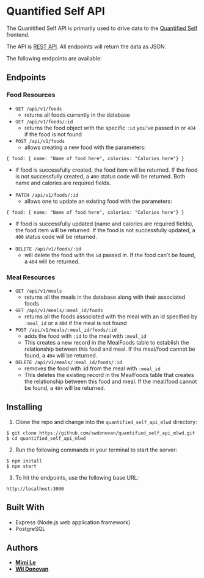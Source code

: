 # Quantified Self API

The Quanitified Self API is primarily used to drive data to the <a href="https://mimilettd.github.io/quantified-self/index.html">Quantified Self</a> frontend.

The API is <a href="https://en.wikipedia.org/wiki/Representational_state_transfer">REST API</a>. All endpoints will return the data as JSON.

The following endpoints are available:

## Endpoints

### Food Resources

* `GET /api/v1/foods`
  - returns all foods currently in the database
* `GET /api/v1/foods/:id` 
  - returns the food object with the specific `:id` you've passed in or `404` if the food is not found
* `POST /api/v1/foods` 
  - allows creating a new food with the parameters: 
```
{ food: { name: "Name of food here", calories: "Calories here"} }
```
  - If food is successfully created, the food item will be returned. If the food is not successfully created, a `400` status code will be returned. Both name and calories are required fields.
* `PATCH /api/v1/foods/:id` 
  - allows one to update an existing food with the parameters:
```
{ food: { name: "Name of food here", calories: "Calories here"} }
```
  - If food is successfully updated (name and calories are required fields), the food item will be returned. If the food is not successfully updated, a `400` status code will be returned.
* `DELETE /api/v1/foods/:id` 
  - will delete the food with the `id` passed in. If the food can't be found, a `404` will be returned.

### Meal Resources

* `GET /api/v1/meals` 
  - returns all the meals in the database along with their associated foods
* `GET /api/v1/meals/:meal_id/foods` 
  - returns all the foods associated with the meal with an id specified by `:meal_id` or a `404` if the meal is not found
* `POST /api/v1/meals/:meal_id/foods/:id` 
  - adds the food with `:id` to the meal with `:meal_id`
  - This creates a new record in the MealFoods table to establish the relationship between this food and meal. If the meal/food cannot be found, a `404` will be returned.
* `DELETE /api/v1/meals/:meal_id/foods/:id` 
  - removes the food with :id from the meal with `:meal_id`
  - This deletes the existing record in the MealFoods table that creates the relationship between this food and meal. If the meal/food cannot be found, a `404` will be returned.

## Installing

1. Clone the repo and change into the `quantified_self_api_mlwd` directory:

```
$ git clone https://github.com/swdonovan/quantified_self_api_mlwd.git
$ cd quantified_self_api_mlwd
```

2. Run the following commands in your terminal to start the server:

```
$ npm install
$ npm start
```

3. To hit the endpoints, use the following base URL:

```
http://localhost:3000
```

## Built With

  * Express (Node.js web application framework)
  * PostgreSQL

## Authors

  * <a href="https://github.com/mimilettd"><b>Mimi Le</b></a>
  * <a href="https://github.com/swdonovan"><b>Wil Donovan</b></a>
